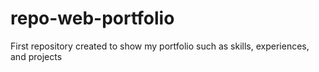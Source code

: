 # repo-web-portfolio
First repository created to show my portfolio such as skills, experiences, and projects
